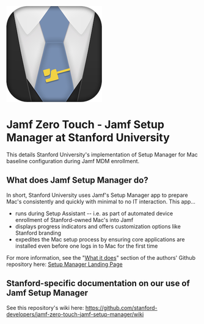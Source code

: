 ![Setup Manager Icon](https://github.com/Jamf-Concepts/Setup-Manager/blob/main/Images/SetupManager250.png)

# Jamf Zero Touch - Jamf Setup Manager at Stanford University
This details Stanford University's implementation of Setup Manager for Mac baseline configuration during Jamf MDM enrollment.

## What does Jamf Setup Manager do?
In short, Stanford University uses Jamf's Setup Manager app to prepare Mac's consistently and quickly with minimal to no IT interaction. This app...
* runs during Setup Assistant -- i.e. as part of automated device enrollment of Stanford-owned Mac's into Jamf
* displays progress indicators and offers customization options like Stanford branding
* expedites the Mac setup process by ensuring core applications are installed even before one logs in to Mac for the first time

For more information, see the "[What it does](https://github.com/Jamf-Concepts/Setup-Manager/tree/main?tab=readme-ov-file#what-it-does)" section of the authors' Github repository here: [Setup Manager Landing Page](https://github.com/Jamf-Concepts/Setup-Manager)

## Stanford-specific documentation on our use of Jamf Setup Manager
See this repository's wiki here: https://github.com/stanford-developers/jamf-zero-touch-jamf-setup-manager/wiki
